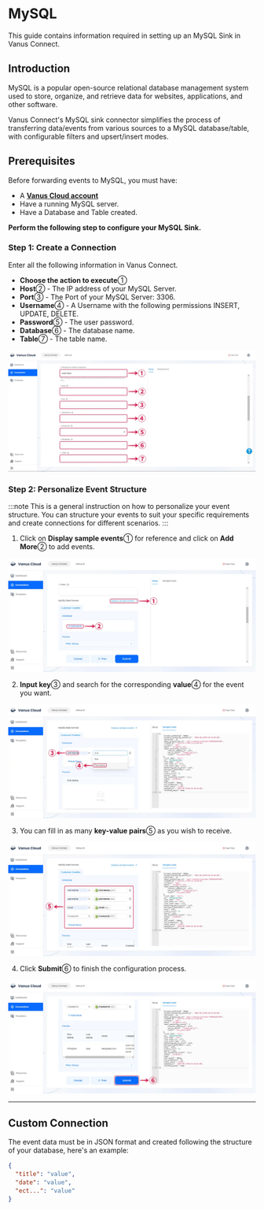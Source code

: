 # MySQL

This guide contains information required in setting up an MySQL Sink in Vanus Connect.  

## Introduction  

MySQL is a popular open-source relational database management system used to store, organize, and retrieve data for websites, applications, and other software.

Vanus Connect's MySQL sink connector simplifies the process of transferring data/events from various sources to a MySQL database/table, with configurable filters and upsert/insert modes.

## Prerequisites

Before forwarding events to MySQL, you must have:

- A [**Vanus Cloud account**](https://cloud.vanus.ai)
- Have a running MySQL server.
- Have a Database and Table created.

**Perform the following step to configure your MySQL Sink.**

### Step 1: Create a Connection

Enter all the following information in Vanus Connect.

- **Choose the action to execute**①
- **Host**② - The IP address of your MySQL Server.
- **Port**③ - The Port of your MySQL Server: 3306.
- **Username**④ - A Username with the following permissions INSERT, UPDATE, DELETE.
- **Password**⑤ - The user password.
- **Database**⑥ - The database name.
- **Table**⑦ - The table name.

![mysql-sink-1.webp](images/mysql-sink-1.webp)

### Step 2: Personalize Event Structure

:::note
This is a general instruction on how to personalize your event structure. You can structure your events to suit your specific requirements and create connections for different scenarios.
:::

1. Click on **Display sample events**① for reference and click on **Add More**② to add events.

![mysql-sink-2.webp](images/mysql-sink-2.webp)

2. **Input key**③ and search for the corresponding **value**④ for the event you want.

![mysql-sink-3.webp](images/mysql-sink-3.webp)

3. You can fill in as many **key-value pairs**⑤ as you wish to receive.

![mysql-sink-4.webp](images/mysql-sink-4.webp)

4. Click **Submit**⑥ to finish the configuration process.

![mysql-sink-5.webp](images/mysql-sink-5.webp)

---

## Custom Connection

The event data must be in JSON format and created following the structure of your database, here's an example:

```json
{
  "title": "value",
  "date": "value",
  "ect...": "value"
}
```
